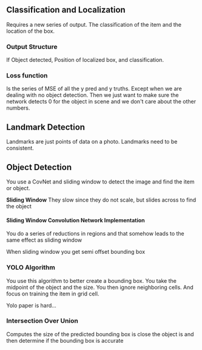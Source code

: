 ## Classification and Localization
Requires a new series of output. The classification of the item and the location of the box.

### Output Structure
If Object detected, Position of localized box, and classification.

### Loss function
Is the series of MSE of all the y pred and y truths. Except when we are dealing with no object detection. Then we just want to make sure the network detects 0 for the object in scene and we don't care about the other numbers.

## Landmark Detection
Landmarks are just points of data on a photo. Landmarks need to be consistent.

## Object Detection 
You use a CovNet and sliding window to detect the image and find the item or object.

**Sliding Window**
They slow since they do not scale, but slides across to find the object

#### Sliding Window Convolution Network Implementation 
You do a series of reductions in regions and that somehow leads to the same effect as sliding window


When sliding window you get semi offset bounding box

### YOLO Algorithm 
You use this algorithm to better create a bounding box. You take the midpoint of the object and the size. You then ignore neighboring cells. And focus on training the item in grid cell.

Yolo paper is hard...

### Intersection Over Union 
Computes the size of the predicted bounding box is close the object is and then determine if the bounding box is accurate

